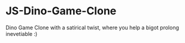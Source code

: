 # JS-Dino-Game-Clone
Dino Game Clone with a satirical twist, where you help a bigot prolong inevetiable :)
